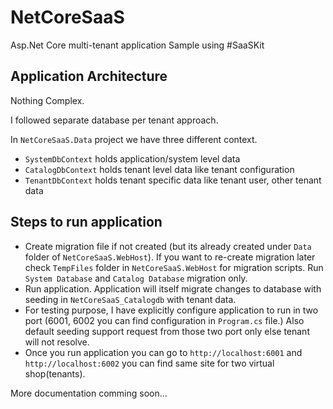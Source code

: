 # NetCoreSaaS
Asp.Net Core multi-tenant application Sample using #SaaSKit

## Application Architecture
Nothing Complex.

I followed separate database per tenant approach.

In `NetCoreSaaS.Data` project we have three different context. 
+ `SystemDbContext` holds application/system level data
+ `CatalogDbContext` holds tenant level data like tenant configuration
+ `TenantDbContext` holds tenant specific data like tenant user, other tenant data

## Steps to run application
+ Create migration file if not created (but its already created under `Data` folder of `NetCoreSaaS.WebHost`). If you want to re-create migration later check `TempFiles` folder in `NetCoreSaaS.WebHost` for migration scripts. Run `System Database` and `Catalog Database` migration only.
+ Run application. Application will itself migrate changes to database with seeding in `NetCoreSaaS_Catalogdb` with tenant data.
+ For testing purpose, I have explicitly configure application to run in two port (6001, 6002 you can find configuration in `Program.cs` file.) Also default seeding support request from those two port only else tenant will not resolve.
+ Once you run application you can go to `http://localhost:6001` and `http://localhost:6002` you can find same site for two virtual shop(tenants).

More documentation comming soon...
